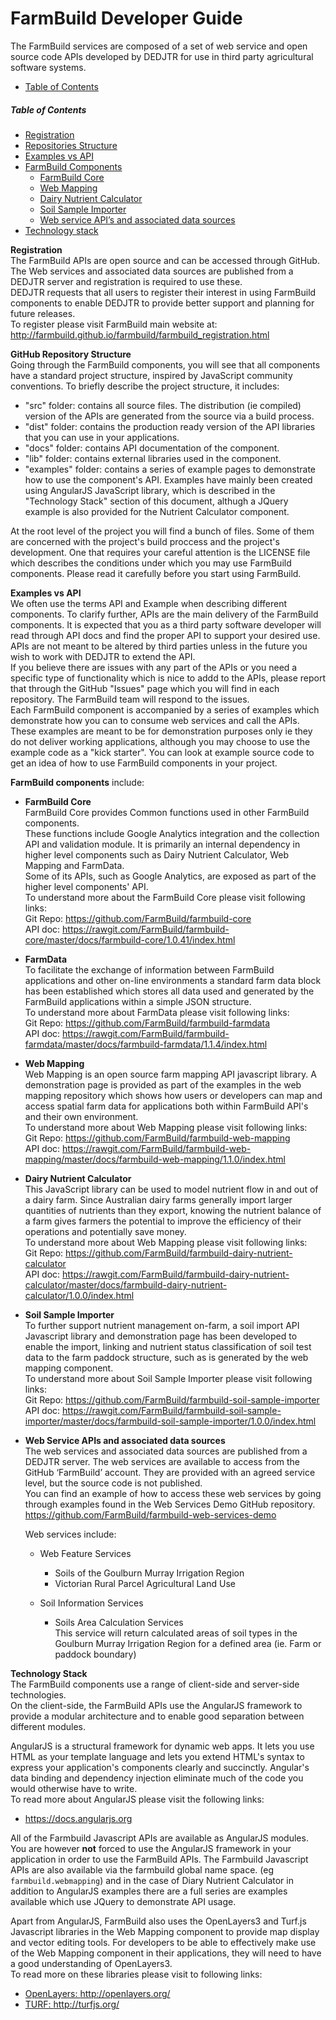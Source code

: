 # FarmBuild Developer Guide
The FarmBuild services are composed of a set of web service and open source code APIs developed by DEDJTR for use in third party agricultural software systems.<br/>

<!-- START doctoc generated TOC please keep comment here to allow auto update -->
<!-- DON'T EDIT THIS SECTION, INSTEAD RE-RUN doctoc TO UPDATE -->


- [Table of Contents](#table-of-contents)

<!-- END doctoc generated TOC please keep comment here to allow auto update -->

##### Table of Contents
  - [Registration](#registration)<br/>
  - [Repositories Structure](#repositories-structure)<br/>
  - [Examples vs API](#api-vs-examples)<br/>
  - [FarmBuild Components](#farmBuild-components)
     - [FarmBuild Core](#farmBuild-core)
     - [Web Mapping](#web-mapping)
     - [Dairy Nutrient Calculator](#dairy-nutrient-calculator)
     - [Soil Sample Importer](#soil-sample-importer)
     - [Web service API’s and associated data sources](web-service)
  - [Technology stack](#technology-stack)


**<a name="registration">Registration</a>**<br/>
The FarmBuild APIs are open source and can be accessed through GitHub.  The Web services and associated data sources are published from a DEDJTR server and registration is required to use these.<br/>
DEDJTR requests that all users to register their interest in using FarmBuild components to enable DEDJTR to provide better support and planning for future releases.<br/>
To register please visit FarmBuild main website at:<br/>
http://farmbuild.github.io/farmbuild/farmbuild_registration.html

**<a name="repositories-structure">GitHub Repository Structure</a>**<br/>
Going through the FarmBuild components, you will see that all components have a standard project structure, inspired by JavaScript community conventions. To briefly describe the project structure, it includes:
 - "src" folder: contains all source files. The distribution (ie compiled) version of the APIs are generated from the source via a build process.
 - "dist" folder: contains the production ready version of the API libraries that you can use in your applications.
 - "docs" folder: contains API documentation of the component.
 - "lib" folder: contains external libraries used in the component.
 - "examples" folder: contains a series of example pages to demonstrate how to use the component's API. Examples have mainly been created using AngularJS JavaScript library, which is described in the "Technology Stack" section of this document, althugh a JQuery example is also provided for the Nutrient Calculator component.
  
 
At the root level of the project you will find a bunch of files. Some of them are concerned with the project's build proccess and the project's development. One that requires your careful attention is the LICENSE file which describes the conditions under which you may use FarmBuild components. Please read it carefully before you start using FarmBuild.


**<a name="api-vs-examples"/>Examples vs API</a>**<br/>
We often use the terms API and Example when describing different components.
To clarify further, APIs are the main delivery of the FarmBuild components. It is expected that you as a third party software developer will read through API docs and find the proper API to support your desired use. APIs are not meant to be altered by third parties unless in the future you wish to work with DEDJTR to extend the API.<br/>
If you believe there are issues with any part of the APIs or you need a specific type of functionality which is nice to addd to the APIs, please report that through the GitHub "Issues" page which you will find in each repository. The FarmBuild team will respond to the issues.<br/>
Each FarmBuild component is accompanied by a series of examples which demonstrate how you can to consume web services and call the APIs. These examples are meant to be for demonstration purposes only ie they do not deliver working applications, although you may choose to use the example code as a "kick starter". You can look at example source code to get an idea of how to use FarmBuild components in your project.<br/>

**<a name="farmBuild-components">FarmBuild components</a>** include:

- **<a name="farmBuild-core">FarmBuild Core</a>** <br/>
FarmBuild Core provides Common functions used in other FarmBuild components.<br/>
These functions include Google Analytics integration and the collection API and validation module. It is primarily an internal dependency in higher level components such as Dairy Nutrient Calculator, Web Mapping and FarmData.<br/>
Some of its APIs, such as Google Analytics, are exposed as part of the higher level components' API.<br/>
 To understand more about the FarmBuild Core please visit following links:<br/>
 Git Repo: <a href="https://github.com/FarmBuild/farmbuild-core" target="_blank"> https://github.com/FarmBuild/farmbuild-core</a><br/>
 API doc: <a href="https://rawgit.com/FarmBuild/farmbuild-core/master/docs/farmbuild-core/1.0.41/index.html" target="_blank"> https://rawgit.com/FarmBuild/farmbuild-core/master/docs/farmbuild-core/1.0.41/index.html</a>

- **<a name="farmData">FarmData</a>** <br/>
 To facilitate the exchange of information between FarmBuild applications and other on-line environments a standard farm data block has been established which stores all data used and generated by the FarmBuild applications within a simple JSON structure.<br/>
 To understand more about FarmData please visit following links:<br/>
 Git Repo: <a href="https://github.com/FarmBuild/farmbuild-farmdata" target="_blank">https://github.com/FarmBuild/farmbuild-farmdata</a><br/>
 API doc: <a href="https://rawgit.com/FarmBuild/farmbuild-farmdata/master/docs/farmbuild-farmdata/1.1.4" target="_blank">https://rawgit.com/FarmBuild/farmbuild-farmdata/master/docs/farmbuild-farmdata/1.1.4/index.html</a>

- **<a name="web-mapping">Web Mapping</a>** <br/>
Web Mapping is an open source farm mapping API javascript library. A demonstration page is provided as part of the examples in the web mapping repository which shows how users or developers can map and access spatial farm data for applications both within FarmBuild API's and their own environment.<br/>
 To understand more about Web Mapping please visit following links:<br/>
 Git Repo: <a href="https://github.com/FarmBuild/farmbuild-web-mapping" target="_blank"> https://github.com/FarmBuild/farmbuild-web-mapping</a><br/>
 API doc: <a href="https://rawgit.com/FarmBuild/farmbuild-web-mapping/master/docs/farmbuild-web-mapping/1.1.0/index.html" target="_blank">https://rawgit.com/FarmBuild/farmbuild-web-mapping/master/docs/farmbuild-web-mapping/1.1.0/index.html</a>

- **<a name="dairy-nutrient-calculator">Dairy Nutrient Calculator</a>** <br/>
This JavaScript library can be used to model nutrient flow in and out of a dairy farm. Since Australian dairy farms generally import larger quantities of nutrients than they export, knowing the nutrient balance of a farm gives farmers the potential to improve the efficiency of their operations and potentially save money.<br/>
 To understand more about Web Mapping please visit following links:<br/>
 Git Repo: <a href="https://github.com/FarmBuild/farmbuild-dairy-nutrient-calculator" target="_blank"> https://github.com/FarmBuild/farmbuild-dairy-nutrient-calculator</a><br/>
 API doc: <a href="https://rawgit.com/FarmBuild/farmbuild-dairy-nutrient-calculator/master/docs/farmbuild-dairy-nutrient-calculator/1.0.0/index.html" target="_blank">https://rawgit.com/FarmBuild/farmbuild-dairy-nutrient-calculator/master/docs/farmbuild-dairy-nutrient-calculator/1.0.0/index.html</a>

- **<a name="soil-sample-importer">Soil Sample Importer</a>** <br/>
To further support nutrient management on-farm, a soil import API Javascript library and demonstration page has been developed to enable the import, linking and nutrient status classification of soil test data to the farm paddock structure, such as is generated by the web mapping component.<br/>
 To understand more about Soil Sample Importer please visit following links:<br/>
 Git Repo: <a href="https://github.com/FarmBuild/farmbuild-soil-sample-importer" target="_blank"> https://github.com/FarmBuild/farmbuild-soil-sample-importer</a><br/>
 API doc: <a href="https://rawgit.com/FarmBuild/farmbuild-soil-sample-importer/master/docs/farmbuild-soil-sample-importer/1.0.0/index.html" target="_blank">https://rawgit.com/FarmBuild/farmbuild-soil-sample-importer/master/docs/farmbuild-soil-sample-importer/1.0.0/index.html</a>

- **<a name="web-service">Web Service APIs and associated data sources</a>**<br/>
The web services and associated data sources are published from a DEDJTR server. The web services are available to access from the GitHub ‘FarmBuild’ account. They are provided with an agreed service level, but the source code is not published.<br/>
You can find an example of how to access these web services by going through examples found in the Web Services Demo GitHub repository.<br/>
https://github.com/FarmBuild/farmbuild-web-services-demo

  Web services include:

    - Web Feature Services<br/>
      - Soils of the Goulburn Murray Irrigation Region
      - Victorian Rural Parcel Agricultural Land Use
  
    - Soil Information Services
      - Soils Area Calculation Services<br/>
        This service will return calculated areas of soil types in the Goulburn Murray Irrigation Region for a defined area (ie. Farm or paddock boundary)
  
**<a name="technology-stack">Technology Stack</a>**<br/>
The FarmBuild components use a range of client-side and server-side technologies.<br/>
On the client-side, the FarmBuild APIs use the AngularJS framework to provide a modular architecture and to enable good separation between different modules. <br/>

AngularJS is a structural framework for dynamic web apps. It lets you use HTML as your template language and lets you extend HTML's syntax to express your application's components clearly and succinctly. Angular's data binding and dependency injection eliminate much of the code you would otherwise have to write.<br/>
To read more about AngularJS please visit the following links:<br/>
- <a href="https://docs.angularjs.org">https://docs.angularjs.org</a>

All of the Farmbuild Javascript APIs are available as AngularJS modules.<br/>
You are however <b>not</b> forced to use the AngularJS framework in your application in order to use the FarmBuild APIs. 
The Farmbuild Javascript APIs are also available via the farmbuild global name space. (eg `farmbuild.webmapping`) and in the case of Diary Nutrient Calculator in addition to AngularJS examples there are a full series are examples available which use JQuery to demonstrate API usage.<br/>

Apart from AngularJS, FarmBuild also uses the OpenLayers3 and Turf.js Javascript libraries in the Web Mapping component to provide map display and vector editing tools. For developers to be able to effectively make use of the Web Mapping component in their applications, they will need to have a good understanding of OpenLayers3.<br/>
To read more on these libraries please visit to following links:<br/>
- <a href="http://openlayers.org/">OpenLayers: http://openlayers.org/</a><br/>
- <a href="http://turfjs.org/">TURF: http://turfjs.org/</a>
